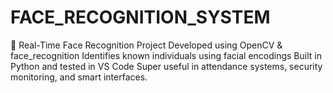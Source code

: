 # FACE_RECOGNITION_SYSTEM
🎯 Real-Time Face Recognition Project  Developed using OpenCV &amp; face_recognition  Identifies known individuals using facial encodings  Built in Python and tested in VS Code Super useful in attendance systems, security monitoring, and smart interfaces.
